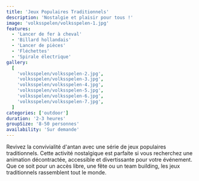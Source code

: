 ```yaml
---
title: 'Jeux Populaires Traditionnels'
description: 'Nostalgie et plaisir pour tous !'
image: 'volksspelen/volksspelen-1.jpg'
features:
  - 'Lancer de fer à cheval'
  - 'Billard hollandais'
  - 'Lancer de pièces'
  - 'Fléchettes'
  - 'Spirale électrique'
gallery:
  [
    'volksspelen/volksspelen-2.jpg',
    'volksspelen/volksspelen-3.jpg',
    'volksspelen/volksspelen-4.jpg',
    'volksspelen/volksspelen-5.jpg',
    'volksspelen/volksspelen-6.jpg',
    'volksspelen/volksspelen-7.jpg',
  ]
categories: ['outdoor']
duration: '2-3 heures'
groupSize: '8-50 personnes'
availability: 'Sur demande'
---
```


Revivez la convivialité d'antan avec une série de jeux populaires traditionnels. Cette activité nostalgique est parfaite si vous recherchez une animation décontractée, accessible et divertissante pour votre événement. Que ce soit pour un accès libre, une fête ou un team building, les jeux traditionnels rassemblent tout le monde.
